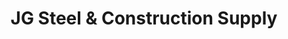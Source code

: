 ---
title: "JG Steel & Construction Supply"
url: /batangas-city/jg-steel-and-construction-supply/
shop: trade
---